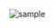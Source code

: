 ![sample](https://user-images.githubusercontent.com/72148813/108530450-95831980-7310-11eb-8944-67ed3cfa08fc.jpg)

